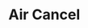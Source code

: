 # Air Cancel

<api-endpoint openapi-path="./../openapi.yaml" endpoint="/agent/booking/cancel{id}" method="delete">
    <request>
        <sample src="bookingUrl.json" include-lines="1-2"/>
    </request>
    <response type="200">
        <sample src="bookingSuccessSingle.json" include-lines="1-94"/>
    </response>
    <response type="400">
        <sample src="cancle.json" include-lines="1-4"/>
    </response>
    <response type="401">
        <sample src="unauthorized.json" include-lines="1-4"/>
    </response>
  <response type="404">
        <sample src="NotFoundRetrieve.json" include-lines="1-4"/>
    </response>
</api-endpoint>